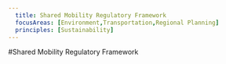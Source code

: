 ```yaml
---
  title: Shared Mobility Regulatory Framework
  focusAreas: [Environment,Transportation,Regional Planning]
  principles: [Sustainability]
---
```

#Shared Mobility Regulatory Framework